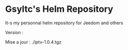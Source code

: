 # Gsyltc's Helm Repository

It-s my personnal helm repository for Jeedom and others

Version :

Mise a jour : ./iptv-1.0.4.tgz
